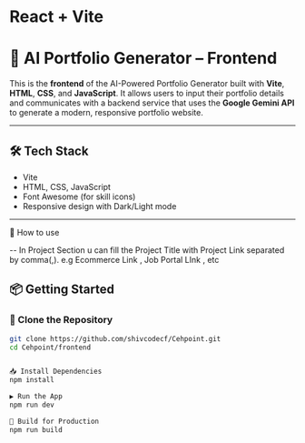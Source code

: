 # React + Vite

# 🚀 AI Portfolio Generator – Frontend

This is the **frontend** of the AI-Powered Portfolio Generator built with **Vite**, **HTML**, **CSS**, and **JavaScript**. It allows users to input their portfolio details and communicates with a backend service that uses the **Google Gemini API** to generate a modern, responsive portfolio website.

---

## 🛠️ Tech Stack

- Vite
- HTML, CSS, JavaScript
- Font Awesome (for skill icons)
- Responsive design with Dark/Light mode

--- 

🙌  How to use 

-- In Project Section u can fill the Project Title with Project Link separated by comma(,).
e.g  Ecommerce Link , Job Portal LInk , etc

## 📦 Getting Started

### 🔁 Clone the Repository  

```bash
git clone https://github.com/shivcodecf/Cehpoint.git
cd Cehpoint/frontend


📥 Install Dependencies 
npm install

▶️ Run the App 
npm run dev  

🔨 Build for Production 
npm run build



